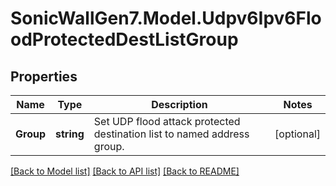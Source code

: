 # SonicWallGen7.Model.Udpv6Ipv6FloodProtectedDestListGroup

## Properties

Name | Type | Description | Notes
------------ | ------------- | ------------- | -------------
**Group** | **string** | Set UDP flood attack protected destination list to named address group. | [optional] 

[[Back to Model list]](../README.md#documentation-for-models) [[Back to API list]](../README.md#documentation-for-api-endpoints) [[Back to README]](../README.md)

